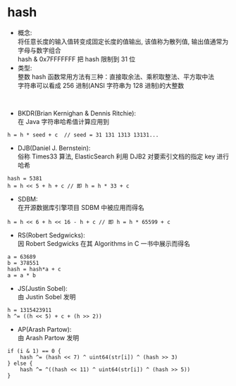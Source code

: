 # hash
- 概念:  
将任意长度的输入值转变成固定长度的值输出, 该值称为散列值, 输出值通常为字母与数字组合  
hash & 0x7FFFFFFF 把 hash 限制到 31 位
- 类型:   
整数 hash 函数常用方法有三种：直接取余法、乘积取整法、平方取中法  
字符串可以看成 256 进制(ANSI 字符串为 128 进制)的大整数  

<br />

- BKDR(Brian Kernighan & Dennis Ritchie):  
在 Java 字符串哈希值计算应用到  
```golang
h = h * seed + c  // seed = 31 131 1313 13131...
```

- DJB(Daniel J. Bernstein):  
俗称 Times33 算法, ElasticSearch 利用 DJB2 对要索引文档的指定 key 进行哈希  
```golang
hash = 5381
h = h << 5 + h + c // 即 h = h * 33 + c
```

- SDBM:  
在开源数据库引擎项目 SDBM 中被应用而得名
```golang
h = h << 6 + h << 16 - h + c // 即 h = h * 65599 + c
```

- RS(Robert Sedgwicks):  
因 Robert Sedgwicks 在其 Algorithms in C 一书中展示而得名
```golang
a = 63689
b = 378551
hash = hash*a + c
a = a * b
```

- JS(Justin Sobel):  
由 Justin Sobel 发明  
```golang
h = 1315423911
h ^= ((h << 5) + c + (h >> 2))
```

- AP(Arash Partow):  
由 Arash Partow 发明
```golang
if (i & 1) == 0 {
    hash ^= (hash << 7) ^ uint64(str[i]) ^ (hash >> 3)
} else {
    hash ^= ^((hash << 11) ^ uint64(str[i]) ^ (hash >> 5))
}
```